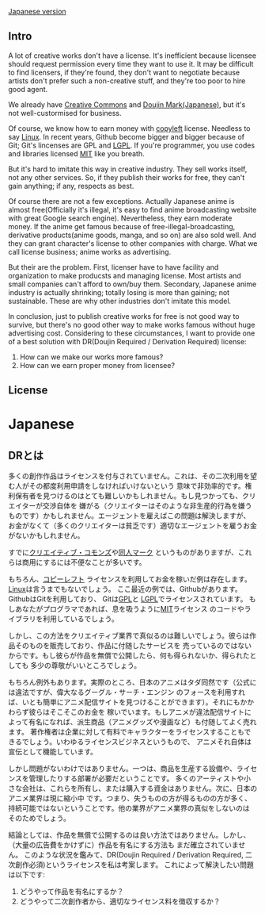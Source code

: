 [Japanese version](#Japanese)

## Intro

A lot of creative works don't have a license. It's inefficient because licensee should request permission 
every time they want to use it. It may be difficult to find licensers, if they're found, they don't want to 
negotiate because artists don't prefer such a non-creative stuff, and they're too poor to hire good agent.

We already have [Creative Commons](https://creativecommons.org/) and 
[Doujin Mark(Japanese)](https://commonsphere.jp/doujin-license-1/), but it's not well-custormised for business.

Of course, we know how to earn money with [copyleft](https://en.wikipedia.org/wiki/Copyleft) license. Needless to say 
[Linux](https://en.wikipedia.org/wiki/Linux). In recent years, Github become bigger and bigger because of 
Git; Git's lincenses are GPL and [LGPL](https://en.wikipedia.org/wiki/GNU_Lesser_General_Public_License).
If you're programmer, you use codes and libraries licensed [MIT](https://en.wikipedia.org/wiki/MIT_License) 
like you breath.

But it's hard to imitate this way in creative industry. They sell works itself, not any other services.
So, if they publish their works for free, they can't gain anything; if any, respects as best.

Of course there are not a few exceptions. Actually Japanese anime is almost free(Officially it's illegal, it's easy to 
find anime broadcasting website with great Google search engine). Nevertheless, they earn moderate money. 
If the anime get famous because of free-illegal-broadcasting, derivative products(anime goods, manga, and so on) are also 
sold well. And they can grant character's license to other companies with charge. What we call license business; 
anime works as advertising.

But their are the problem. First, licenser have to have facility and organization to make producsts and  managing license. 
Most artists and small companies can't afford to own/buy them. Secondary, Japanese anime industry is actually shrinking; 
totally losing is more than gaining; not sustainable. These are why other industries don't imitate this model.

In conclusion, just to publish creative works for free is not good way to survive, but there's no good other way
to make works famous without huge advertising cost.
Considering to these circumstances, I want to provide one of a best solution with 
DR(Doujin Required / Derivation Required) license:

  1. How can we make our works more famous?
  2. How can we earn proper money from licensee?

## License


# Japanese

## DRとは

多くの創作作品はライセンスを付与されていません。これは、その二次利用を望む人がその都度利用申請をしなければいけないという
意味で非効率的です。権利保有者を見つけるのはとても難しいかもしれません。もし見つかっても、クリエイターが交渉自体を
嫌がる（クリエイターはそのような非生産的行為を嫌うものです）かもしれません。エージェントを雇えばこの問題は解決しますが、
お金がなくて（多くのクリエイターは貧乏です）適切なエージェントを雇うお金がないかもしれません。

すでに[クリエイティブ・コモンズ](https://creativecommons.org/)や[同人マーク](https://commonsphere.jp/doujin-license-1/)
というものがありますが、これらは商用にするには不便なことが多いです。

もちろん、[コピーレフト](https://ja.wikipedia.org/wiki/%E3%82%B3%E3%83%94%E3%83%BC%E3%83%AC%E3%83%95%E3%83%88)
ライセンスを利用してお金を稼いだ例は存在します。[Linux](https://ja.wikipedia.org/wiki/Linux)は言うまでもないでしょう。
ここ最近の例では、Githubがあります。GithubはGitを利用しており、
Gitは[GPL](https://ja.wikipedia.org/wiki/GNU_General_Public_License)と
[LGPL](https://ja.wikipedia.org/wiki/GNU_Lesser_General_Public_License)でライセンスされています。
もしあなたがプログラマであれば、息を吸うように[MIT](https://ja.wikipedia.org/wiki/MIT_License)ライセンス
のコードやライブラリを利用しているでしょう。

しかし、この方法をクリエイティブ業界で真似るのは難しいでしょう。彼らは作品そのものを販売しており、作品に付随したサービスを
売っているのではないからです。もし彼らが作品を無償で公開したら、何も得られないか、得られたとしても
多少の尊敬がいいところでしょう。

もちろん例外もあります。実際のところ、日本のアニメはタダ同然です（公式には違法ですが、偉大なるグーグル・サーチ・エンジン
のフォースを利用すれば、いとも簡単にアニメ配信サイトを見つけることができます）。それにもかかわらず彼らはそこそこのお金を
稼いでいます。もしアニメが違法配信サイトによって有名になれば、派生商品（アニメグッズや漫画など）も付随してよく売れます。
著作権者は企業に対して有料でキャラクターをライセンスすることもできるでしょう。いわゆるライセンスビジネスというもので、
アニメそれ自体は宣伝として機能しています。

しかし問題がないわけではありません。一つは、商品を生産する設備や、ライセンスを管理したりする部署が必要だということです。
多くのアーティストや小さな会社は、これらを所有し、または購入する資金はありません。次に、日本のアニメ業界は現に縮小中
です。つまり、失うものの方が得るものの方が多く、持続可能ではないということです。他の業界がアニメ業界の真似をしないのは
そのためでしょう。

結論としては、作品を無償で公開するのは良い方法ではありません。しかし、（大量の広告費をかけずに）作品を有名にする方法も
まだ確立されていません。
このような状況を鑑みて、DR(Doujin Required / Derivation Required, 二次創作必須)というライセンスを私は考案します。
これによって解決したい問題は以下です:

  1. どうやって作品を有名にするか？
  2. どうやって二次創作者から、適切なライセンス料を徴収するか？